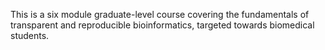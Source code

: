This is a six module graduate-level course covering the fundamentals of transparent and reproducible bioinformatics, targeted towards biomedical students.
